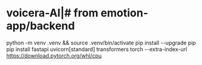 # voicera-AI|# from emotion-app/backend
python -m venv .venv && source .venv/bin/activate
pip install --upgrade pip
pip install fastapi uvicorn[standard] transformers torch --extra-index-url https://download.pytorch.org/whl/cpu
